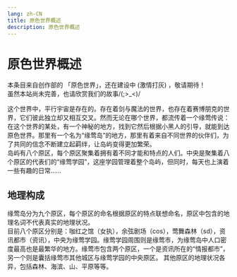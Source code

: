 ```yaml
---
lang: zh-CN
title: 原色世界概述
description: 原色世界概述
---
```


# 原色世界概述
本条目来自创作部的 「原色世界」，还在建设中 (激情打灰) ，敬请期待！  
虽然本站尚未完善，也请欣赏我们的故事/(;>_<)/ 

这个世界中，平行宇宙是存在的。存在着剑与魔法的世界，也存在着赛博朋克的世界，它们彼此独立却又相互交叉。然而无论在哪个世界，都流传着一个缘莺传说：在这个世界的某处，有一个神秘的地方，找到它然后根据小黑人的引导，就能到达原色世界。那里有一个名为“缘莺岛”的地方，那里有着来自不同世界的伙伴们，为了共同的信念不断建立起羁绊，让岛屿变得更加繁荣。  
岛屿有八个原区，每个原区聚集着拥有着不同才能和特点的人们。中央是聚集着八个原区的代表们的“缘莺学园”，这座学园管理着整个岛屿，但同时，每天也上演着一些有趣的日常……

## 地理构成
缘莺岛分为九个原区，每个原区的命名根据原区的特点联想命名，原区中包含的地理名词不代表真实的地理状况。  
目前八个原区分别是：咖红之馆（女执），余弦剧场（cos），莺舞森林（sd），资讯都市（资讯），中央为缘莺学园。缘莺学园周围则是缘莺市，为缘莺岛中人口密度最高也是最繁华的地方。缘莺市包含两个原区，一个是资讯所在的“情报都市”，另一个则是囊括缘莺市其他城区与缘莺学园的中央原区。
其他原区的地理状况各异，包括森林、海滨、山、平原等等。
